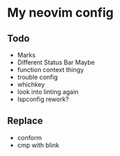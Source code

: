 # My neovim config

## Todo

- Marks
- Different Status Bar Maybe
- function context thingy
- trouble config
- whichkey
- look into linting again
- lspconfig rework?


## Replace

- conform
- cmp with blink
